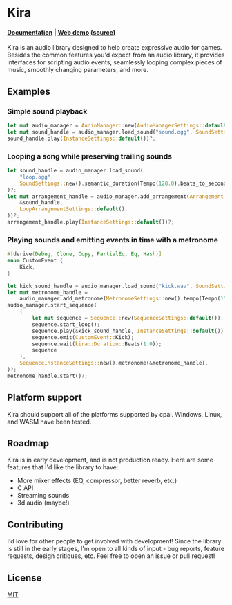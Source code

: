 # Kira

#### [Documentation](https://docs.rs/kira/) | [Web demo](https://kira-demo.surge.sh/) [(source)](https://github.com/Moxinilian/kira-web-demo)

Kira is an audio library designed to help create expressive audio for games.
Besides the common features you'd expect from an audio library, it provides
interfaces for scripting audio events, seamlessly looping complex pieces of
music, smoothly changing parameters, and more.

## Examples

### Simple sound playback

```rust
let mut audio_manager = AudioManager::new(AudioManagerSettings::default())?;
let mut sound_handle = audio_manager.load_sound("sound.ogg", SoundSettings::default())?;
sound_handle.play(InstanceSettings::default())?;
```

### Looping a song while preserving trailing sounds

```rust
let sound_handle = audio_manager.load_sound(
	"loop.ogg",
	SoundSettings::new().semantic_duration(Tempo(128.0).beats_to_seconds(8.0)),
)?;
let mut arrangement_handle = audio_manager.add_arrangement(Arrangement::new_loop(
	&sound_handle,
	LoopArrangementSettings::default(),
))?;
arrangement_handle.play(InstanceSettings::default())?;
```

### Playing sounds and emitting events in time with a metronome

```rust
#[derive(Debug, Clone, Copy, PartialEq, Eq, Hash)]
enum CustomEvent {
	Kick,
}

let kick_sound_handle = audio_manager.load_sound("kick.wav", SoundSettings::default())?;
let mut metronome_handle =
	audio_manager.add_metronome(MetronomeSettings::new().tempo(Tempo(150.0)))?;
audio_manager.start_sequence(
	{
		let mut sequence = Sequence::new(SequenceSettings::default());
		sequence.start_loop();
		sequence.play(&kick_sound_handle, InstanceSettings::default());
		sequence.emit(CustomEvent::Kick);
		sequence.wait(kira::Duration::Beats(1.0));
		sequence
	},
	SequenceInstanceSettings::new().metronome(&metronome_handle),
)?;
metronome_handle.start()?;
```

## Platform support

Kira should support all of the platforms supported by cpal. Windows, Linux, and
WASM have been tested.

## Roadmap

Kira is in early development, and is not production ready. Here are some
features that I'd like the library to have:

- More mixer effects (EQ, compressor, better reverb, etc.)
- C API
- Streaming sounds
- 3d audio (maybe!)

## Contributing

I'd love for other people to get involved with development! Since the library is
still in the early stages, I'm open to all kinds of input - bug reports, feature
requests, design critiques, etc. Feel free to open an issue or pull request!

## License

[MIT](license.md)
